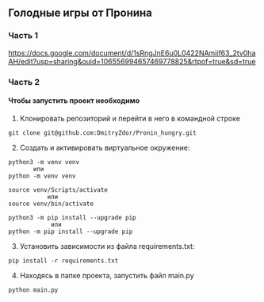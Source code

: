 ## Голодные игры от Пронина ##

### Часть 1

https://docs.google.com/document/d/1sRngJnE6u0L0422NAmiif63_2tv0haAH/edit?usp=sharing&ouid=106556994657469778825&rtpof=true&sd=true


### Часть 2
#### Чтобы запустить проект нeoбходимо



1. Клонировать репозиторий и перейти в него в командной строке

```
git clone git@github.com:DmitryZdor/Pronin_hungry.git
```
2. Cоздать и активировать виртуальное окружение:

```
python3 -m venv venv     
       или     
python -m venv venv
```
```
source venv/Scripts/activate
           или 
source venv/bin/activate           
```

```
python3 -m pip install --upgrade pip
            или 
python -m pip install --upgrade pip
```
3. Установить зависимости из файла requirements.txt:

```
pip install -r requirements.txt
```

4. Находясь в папке проекта, запустить файл main.py

```
python main.py
```